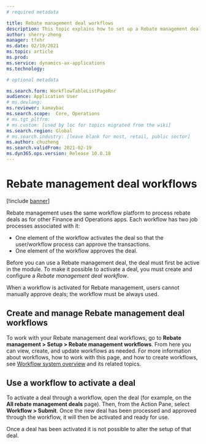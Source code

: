 ```yaml
---
# required metadata

title: Rebate management deal workflows
description: This topic explains how to set up a Rebate management deal workflow to make it possible to approve and activate deals
author: sherry-zheng
manager: tfehr
ms.date: 02/19/2021
ms.topic: article
ms.prod: 
ms.service: dynamics-ax-applications
ms.technology: 

# optional metadata

ms.search.form: WorkflowTableListPageRnr
audience: Application User
# ms.devlang: 
ms.reviewer: kamaybac
ms.search.scope:  Core, Operations
# ms.tgt_pltfrm: 
# ms.custom: [used by loc for topics migrated from the wiki]
ms.search.region: Global
# ms.search.industry: [leave blank for most, retail, public sector]
ms.author: chuzheng
ms.search.validFrom: 2021-02-19
ms.dyn365.ops.version: Release 10.0.18
---
```


# Rebate management deal workflows

[!include [banner](../includes/banner.md)]

Rebate management uses the same workflow platform to process rebate deals as for other Finance and Operations apps. Each workflow has two job processes associated with it: <!-- KFM: Is the main/only purpose of a workflow to make it possible to approve a deal and then activate it? YES -->

- One element of the workflow activates the deal so that the user/workflow process can approve the transactions.
- One element of the workflow approves the deal.

Before you can use a Rebate management deal, the deal must first be active in the module. To make it possible to activate a deal, you must create and configure a *Rebate management deal workflow*.

When a workflow is activated for Rebate management, users cannot manually approve deals; the workflow must be always used.

## Create and manage Rebate management deal workflows

To work with your Rebate management deal workflows, go to **Rebate management \> Setup \> Rebate management workflows**. From here you can view, create, and update workflows as needed. For more information about workflows, how to work with this page, and how to create workflows, see [Workflow system overview](../../fin-ops-core/fin-ops/organization-administration/overview-workflow-system.md) and its related topics.

<!-- KFM: Seems like we only have one active (default) workflow at a time. Is that true? Will most systems have just one on this page? YES -->

## Use a workflow to activate a deal

To activate a deal through a workflow, open the deal (for example, on the **All rebate management deals** page). Then, from the Action Pane, select **Workflow \> Submit**. Once the new deal has been processed and approved through the workflow, it will then be activated and ready for use.

Once a deal has been activated it is not possible to alter the setup of that deal.

<!-- KFM: Let's add something about how to deactivate a deal. I guess it fits here. -->
